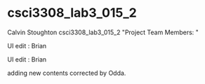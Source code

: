 # csci3308_lab3_015_2

Calvin Stoughton
csci3308_lab3_015_2
"Project Team Members: "

UI edit : Brian


UI edit : Brian

adding new contents
corrected by Odda.
